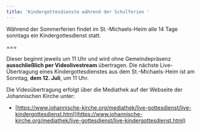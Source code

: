 ```yaml
---
title: 'Kindergottesdienste während der Schulferien '
---
```


Während der Sommerferien findet im St.-Michaels-Heim alle 14 Tage sonntags ein Kindergottesdienst statt. 

===

Dieser beginnt jeweils um 11 Uhr und wird ohne Gemeindepräsenz **ausschließlich per Videolivestream** übertragen. Die nächste Live-Übertragung eines Kindergottesdienstes aus dem St.-Michaels-Heim ist am Sonntag, **dem 12. Juli**, um 11 Uhr.

Die Videoübertragung erfolgt über die Mediathek auf der Webseite der Johannischen Kirche unter:

* [https://www.johannische-kirche.org/mediathek/live-gottesdienst/live-kindergottesdienst.html](https://www.johannische-kirche.org/mediathek/live-gottesdienst/live-kindergottesdienst.html)

